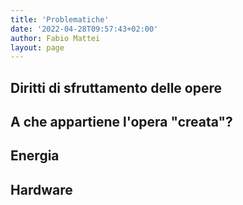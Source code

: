 ```yaml
---
title: 'Problematiche'
date: '2022-04-28T09:57:43+02:00'
author: Fabio Mattei
layout: page
---
```


## Diritti di sfruttamento delle opere
## A che appartiene l'opera "creata"?
## Energia
## Hardware

